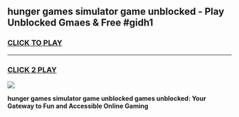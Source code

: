 
## hunger games simulator game unblocked - Play Unblocked Gmaes & Free #gidh1
<h3>
<a href="https://premium.freeplayer.one?title=hunger_games_simulator_game_unblocked&ref=01M">CLICK TO PLAY</a></h3>
<hr>

<h3>
<a href="https://premium.freeplayer.one?title=hunger_games_simulator_game_unblocked&ref=01M">CLICK 2 PLAY</a>
  
</h3>

<a href="https://premium.freeplayer.one?title=hunger_games_simulator_game_unblocked&ref=01M"><img src="https://clearcache.store/games.png"></a>


**hunger games simulator game unblocked games unblocked: Your Gateway to Fun and Accessible Online Gaming**

